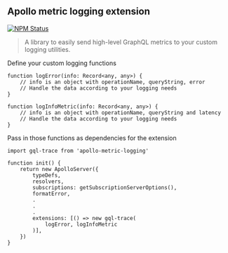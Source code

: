 ## Apollo metric logging extension

[![NPM Status](https://img.shields.io/npm/dm/metascraper.svg?style=flat-square)](https://www.npmjs.com/package/apollo-metric-logging)

> A library to easily send high-level GraphQL metrics to your custom logging utilities.

Define your custom logging functions
```
function logError(info: Record<any, any>) {
    // info is an object with operationName, queryString, error
    // Handle the data according to your logging needs
}

function logInfoMetric(info: Record<any, any>) {
    // info is an object with operationName, queryString and latency
    // Handle the data according to your logging needs
}
```

Pass in those functions as dependencies for the extension
```
import gql-trace from 'apollo-metric-logging'

function init() {
	return new ApolloServer({
		typeDefs,
		resolvers,
		subscriptions: getSubscriptionServerOptions(),
		formatError,
        .
        .
        .
		extensions: [() => new gql-trace(
            logError, logInfoMetric
        )],
	})
}

```
